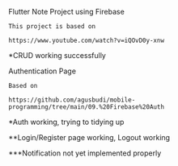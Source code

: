 Flutter Note Project using Firebase

    This project is based on

    https://www.youtube.com/watch?v=iQOvD0y-xnw

*CRUD working successfully

Authentication Page 

    Based on

    https://github.com/agusbudi/mobile-programming/tree/main/09.%20Firebase%20Auth

*Auth working, trying to tidying up

**Login/Register page working, Logout working

***Notification not yet implemented properly